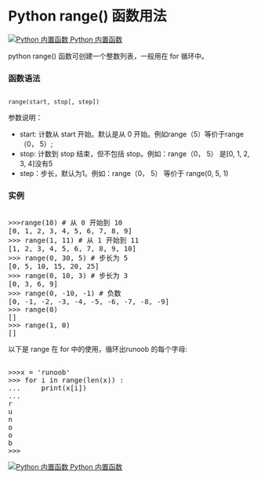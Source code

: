 Python range() 函数用法
===================

 [![Python 内置函数](../images/up.gif)
 Python 内置函数](python-built-in-functions.html)


 python range() 函数可创建一个整数列表，一般用在 for 循环中。

 ### 函数语法

 
```

range(start, stop[, step])

```

  参数说明：

 * start: 计数从 start 开始。默认是从 0 开始。例如range（5）等价于range（0， 5）;
 * stop: 计数到 stop 结束，但不包括 stop。例如：range（0， 5） 是[0, 1, 2, 3, 4]没有5
 * step：步长，默认为1。例如：range（0， 5） 等价于 range(0, 5, 1)
 ### 实例

  <pre>

>>>range(10) # 从 0 开始到 10
[0, 1, 2, 3, 4, 5, 6, 7, 8, 9]
>>> range(1, 11) # 从 1 开始到 11
[1, 2, 3, 4, 5, 6, 7, 8, 9, 10]
>>> range(0, 30, 5) # 步长为 5
[0, 5, 10, 15, 20, 25]
>>> range(0, 10, 3) # 步长为 3
[0, 3, 6, 9]
>>> range(0, -10, -1) # 负数
[0, -1, -2, -3, -4, -5, -6, -7, -8, -9]
>>> range(0)
[]
>>> range(1, 0)
[]
</pre>

 以下是 range 在 for 中的使用，循环出runoob 的每个字母:

  <pre>

>>>x = 'runoob'
>>> for i in range(len(x)) :
...     print(x[i])
... 
r
u
n
o
o
b
>>>
</pre>

[![Python 内置函数](../images/up.gif)
 Python 内置函数](python-built-in-functions.html)